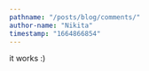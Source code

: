 ```yaml
---
pathname: "/posts/blog/comments/"
author-name: "Nikita"
timestamp: "1664866854"
---
```


it works :) 
